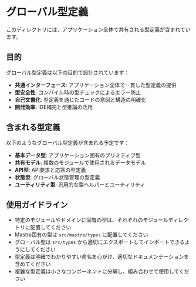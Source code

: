 # グローバル型定義

このディレクトリには、アプリケーション全体で共有される型定義が含まれています。

## 目的

グローバル型定義は以下の目的で設計されています：

- **共通インターフェース**: アプリケーション全体で一貫した型定義の提供
- **型安全性**: コンパイル時の型チェックによるエラー防止
- **自己文書化**: 型定義を通じたコードの意図と構造の明確化
- **開発効率**: IDE補完と型推論の活用

## 含まれる型定義

以下のようなグローバル型定義が含まれる予定です：

- **基本データ型**: アプリケーション固有のプリミティブ型
- **共有モデル**: 複数のモジュールで使用されるデータモデル
- **API型**: API要求と応答の型定義
- **状態型**: グローバル状態管理の型定義
- **ユーティリティ型**: 汎用的な型ヘルパーとユーティリティ

## 使用ガイドライン

- 特定のモジュールやドメインに固有の型は、それぞれのモジュールディレクトリに配置してください
- Mastra固有の型は `src/mastra/types` に配置してください
- グローバル型は `src/types` から適切にエクスポートしてインポートできるようにしてください
- 型定義は明確でわかりやすい命名を心がけ、適切なドキュメンテーションを含めてください
- 複雑な型定義は小さなコンポーネントに分解し、組み合わせて使用してください
